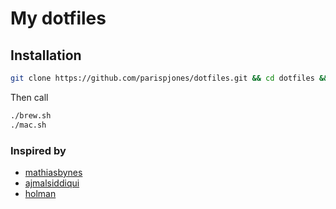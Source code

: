 # My dotfiles

## Installation
```sh
git clone https://github.com/parispjones/dotfiles.git && cd dotfiles && source bootstrap.sh
```
Then call

```bash
./brew.sh
./mac.sh
```

### Inspired by
* [mathiasbynes](https://github.com/mathiasbynens/dotfiles/)
* [ajmalsiddiqui](https://github.com/ajmalsiddiqui/dotfiles/)
* [holman](https://github.com/holman/dotfiles)
